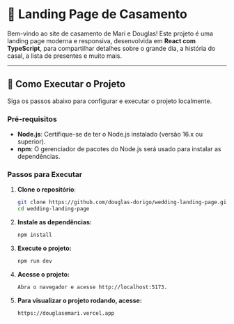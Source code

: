 # 🎉 Landing Page de Casamento

Bem-vindo ao site de casamento de Mari e Douglas! Este projeto é uma landing page moderna e responsiva, desenvolvida em **React com TypeScript**, para compartilhar detalhes sobre o grande dia, a história do casal, a lista de presentes e muito mais.

---

## 🚀 Como Executar o Projeto

Siga os passos abaixo para configurar e executar o projeto localmente.

### Pré-requisitos

- **Node.js**: Certifique-se de ter o Node.js instalado (versão 16.x ou superior).
- **npm**: O gerenciador de pacotes do Node.js será usado para instalar as dependências.

### Passos para Executar

1. **Clone o repositório**:

   ```bash
   git clone https://github.com/douglas-dorigo/wedding-landing-page.git
   cd wedding-landing-page

   ```

2. **Instale as dependências:**

   ```bash
   npm install

   ```

3. **Execute o projeto:**

   ```bash
   npm run dev

   ```

4. **Acesse o projeto:**
   ```bash
   Abra o navegador e acesse http://localhost:5173.
   ```


5. **Para visualizar o projeto rodando, acesse:**
   ```bash
   https://douglasemari.vercel.app
   ```
